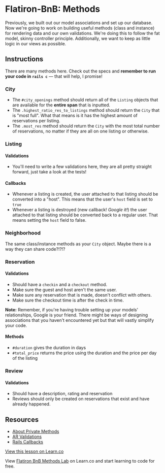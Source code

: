 # Flatiron-BnB: Methods

Previously, we built out our model associations and set up our database. Now
we're going to work on building useful methods (class and instance) for
rendering data and our own validations. We're doing this to follow the fat
model, skinny controller principle. Additionally, we want to keep as little
logic in our views as possible.

## Instructions

There are many methods here. Check out the specs and **remember to run your
code in `rails c`** — that will help, I promise!

### City

  * The `#city_openings` method should return all of the `Listing` objects that
  are available for the **entire span** that is inputted.
  * The `.highest_ratio_res_to_listings` method should return the `City` that
  is "most full". What that means is it has the highest amount of reservations
  per listing.
  * The `.most_res` method should return the `City` with the most total number
  of reservations, no matter if they are all on one listing or otherwise.

### Listing

#### Validations

  * You'll need to write a few validations here, they are all pretty straight
  forward, just take a look at the tests!

#### Callbacks

  * Whenever a listing is created, the user attached to that listing should be
  converted into a "host". This means that the user's `host` field is set to
  `true`
  * Whenever a listing is destroyed (new callback! _Google it!_) the user
  attached to that listing should be converted back to a regular user. That
  means setting the `host` field to false.

### Neighborhood

The same class/instance methods as your `City` object. Maybe there is a way
they can share code?!?!?

### Reservation

#### Validations

  * Should have a `checkin` and a `checkout` method.
  * Make sure the guest and host aren't the same user.
  * Make sure any reservation that is made, doesn't conflict with others.
  * Make sure the checkout time is after the check in time.

**Note:** Remember, if you're having trouble setting up your models'
relationships, Google is your friend. There might be ways of designing
associations that you haven't encountered yet but that will vastly simplify
your code.

#### Methods

  * `#duration` gives the duration in days
  * `#total_price` returns the price using the duration and the price per day
  of the listing

### Review

#### Validations

  * Should have a description, rating and reservation
  * Reviews should only be created on reservations that exist and have already
  happened.

## Resources

* [About Private Methods](http://stackoverflow.com/a/4293330/2890716)
* [AR Validations](http://guides.rubyonrails.org/active_record_validations.html)
* [Rails Callbacks](http://api.rubyonrails.org/classes/ActiveRecord/Callbacks.html)

<a href='https://learn.co/lessons/flatiron-bnb-methods' data-visibility='hidden'>View this lesson on Learn.co</a>

<p data-visibility='hidden'>View <a href='https://learn.co/lessons/flatiron-bnb-methods'>Flatiron BnB Methods Lab</a> on Learn.co and start learning to code for free.</p>
